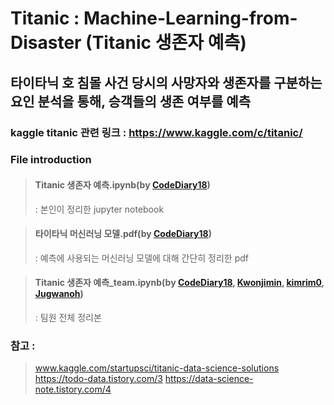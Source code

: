 # Titanic : Machine-Learning-from-Disaster (Titanic 생존자 예측)

##  타이타닉 호 침몰 사건 당시의 사망자와 생존자를 구분하는 요인 분석을 통해, 승객들의 생존 여부를 예측

### kaggle titanic 관련 링크 : https://www.kaggle.com/c/titanic/

### File introduction

> #### Titanic 생존자 예측.ipynb(by [CodeDiary18](https://github.com/CodeDiary18))
> : 본인이 정리한 jupyter notebook

> #### 타이타닉 머신러닝 모델.pdf(by [CodeDiary18](https://github.com/CodeDiary18))
> : 예측에 사용되는 머신러닝 모델에 대해 간단히 정리한 pdf

> #### Titanic 생존자 예측_team.ipynb(by [CodeDiary18](https://github.com/CodeDiary18), [Kwonjimin](https://github.com/Kwonjimin), [kimrim0](https://github.com/kimrim0), [Jugwanoh](https://github.com/Jugwanoh))
> : 팀원 전체 정리본

### 참고 : 
> www.kaggle.com/startupsci/titanic-data-science-solutions
> https://todo-data.tistory.com/3
> https://data-science-note.tistory.com/4
